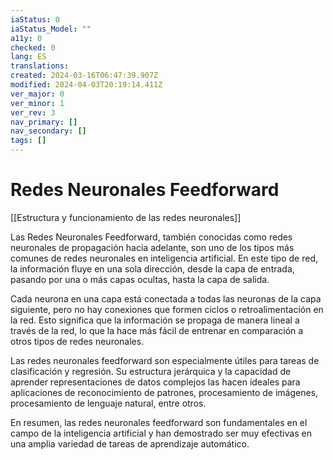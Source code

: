 ```yaml
---
iaStatus: 0
iaStatus_Model: ""
a11y: 0
checked: 0
lang: ES
translations: 
created: 2024-03-16T06:47:39.907Z
modified: 2024-04-03T20:19:14.411Z
ver_major: 0
ver_minor: 1
ver_rev: 3
nav_primary: []
nav_secondary: []
tags: []
---
```

# Redes Neuronales Feedforward

[[Estructura y funcionamiento de las  redes neuronales]]

Las Redes Neuronales Feedforward, también conocidas como redes neuronales de propagación hacia adelante, son uno de los tipos más comunes de redes neuronales en inteligencia artificial. En este tipo de red, la información fluye en una sola dirección, desde la capa de entrada, pasando por una o más capas ocultas, hasta la capa de salida.

Cada neurona en una capa está conectada a todas las neuronas de la capa siguiente, pero no hay conexiones que formen ciclos o retroalimentación en la red. Esto significa que la información se propaga de manera lineal a través de la red, lo que la hace más fácil de entrenar en comparación a otros tipos de redes neuronales.

Las redes neuronales feedforward son especialmente útiles para tareas de clasificación y regresión. Su estructura jerárquica y la capacidad de aprender representaciones de datos complejos las hacen ideales para aplicaciones de reconocimiento de patrones, procesamiento de imágenes, procesamiento de lenguaje natural, entre otros.

En resumen, las redes neuronales feedforward son fundamentales en el campo de la inteligencia artificial y han demostrado ser muy efectivas en una amplia variedad de tareas de aprendizaje automático.
